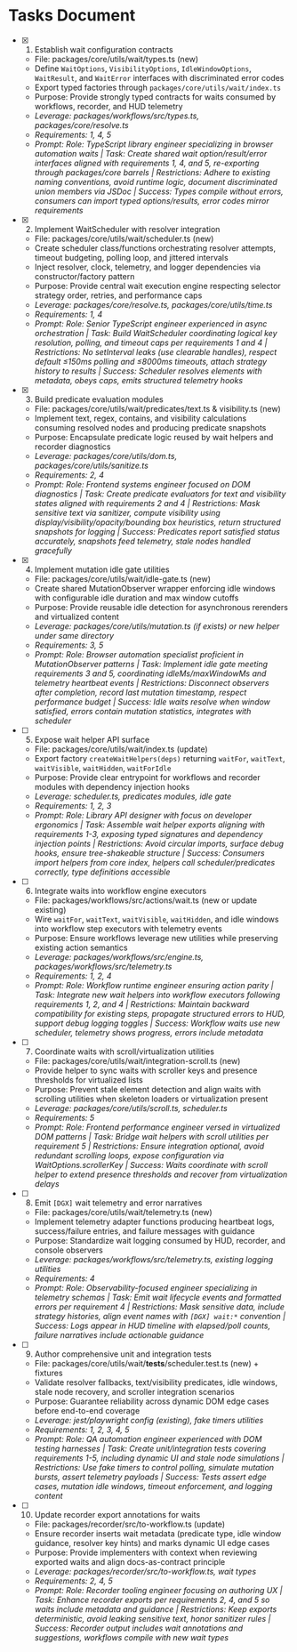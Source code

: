 # Tasks Document

- [x] 1. Establish wait configuration contracts
  - File: packages/core/utils/wait/types.ts (new)
  - Define `WaitOptions`, `VisibilityOptions`, `IdleWindowOptions`, `WaitResult`, and `WaitError` interfaces with discriminated error codes
  - Export typed factories through `packages/core/utils/wait/index.ts`
  - Purpose: Provide strongly typed contracts for waits consumed by workflows, recorder, and HUD telemetry
  - _Leverage: packages/workflows/src/types.ts, packages/core/resolve.ts_
  - _Requirements: 1, 4, 5_
  - _Prompt: Role: TypeScript library engineer specializing in browser automation waits | Task: Create shared wait option/result/error interfaces aligned with requirements 1, 4, and 5, re-exporting through packages/core barrels | Restrictions: Adhere to existing naming conventions, avoid runtime logic, document discriminated union members via JSDoc | Success: Types compile without errors, consumers can import typed options/results, error codes mirror requirements_

- [x] 2. Implement WaitScheduler with resolver integration
  - File: packages/core/utils/wait/scheduler.ts (new)
  - Create scheduler class/functions orchestrating resolver attempts, timeout budgeting, polling loop, and jittered intervals
  - Inject resolver, clock, telemetry, and logger dependencies via constructor/factory pattern
  - Purpose: Provide central wait execution engine respecting selector strategy order, retries, and performance caps
  - _Leverage: packages/core/resolve.ts, packages/core/utils/time.ts_
  - _Requirements: 1, 4_
  - _Prompt: Role: Senior TypeScript engineer experienced in async orchestration | Task: Build WaitScheduler coordinating logical key resolution, polling, and timeout caps per requirements 1 and 4 | Restrictions: No setInterval leaks (use clearable handles), respect default ≤150ms polling and ≤8000ms timeouts, attach strategy history to results | Success: Scheduler resolves elements with metadata, obeys caps, emits structured telemetry hooks_

- [x] 3. Build predicate evaluation modules
  - File: packages/core/utils/wait/predicates/text.ts & visibility.ts (new)
  - Implement text, regex, contains, and visibility calculations consuming resolved nodes and producing predicate snapshots
  - Purpose: Encapsulate predicate logic reused by wait helpers and recorder diagnostics
  - _Leverage: packages/core/utils/dom.ts, packages/core/utils/sanitize.ts_
  - _Requirements: 2, 4_
  - _Prompt: Role: Frontend systems engineer focused on DOM diagnostics | Task: Create predicate evaluators for text and visibility states aligned with requirements 2 and 4 | Restrictions: Mask sensitive text via sanitizer, compute visibility using display/visibility/opacity/bounding box heuristics, return structured snapshots for logging | Success: Predicates report satisfied status accurately, snapshots feed telemetry, stale nodes handled gracefully_

- [x] 4. Implement mutation idle gate utilities
  - File: packages/core/utils/wait/idle-gate.ts (new)
  - Create shared MutationObserver wrapper enforcing idle windows with configurable idle duration and max window cutoffs
  - Purpose: Provide reusable idle detection for asynchronous rerenders and virtualized content
  - _Leverage: packages/core/utils/mutation.ts (if exists) or new helper under same directory_
  - _Requirements: 3, 5_
  - _Prompt: Role: Browser automation specialist proficient in MutationObserver patterns | Task: Implement idle gate meeting requirements 3 and 5, coordinating idleMs/maxWindowMs and telemetry heartbeat events | Restrictions: Disconnect observers after completion, record last mutation timestamp, respect performance budget | Success: Idle waits resolve when window satisfied, errors contain mutation statistics, integrates with scheduler_

- [ ] 5. Expose wait helper API surface
  - File: packages/core/utils/wait/index.ts (update)
  - Export factory `createWaitHelpers(deps)` returning `waitFor`, `waitText`, `waitVisible`, `waitHidden`, `waitForIdle`
  - Purpose: Provide clear entrypoint for workflows and recorder modules with dependency injection hooks
  - _Leverage: scheduler.ts, predicates modules, idle gate_
  - _Requirements: 1, 2, 3_
  - _Prompt: Role: Library API designer with focus on developer ergonomics | Task: Assemble wait helper exports aligning with requirements 1-3, exposing typed signatures and dependency injection points | Restrictions: Avoid circular imports, surface debug hooks, ensure tree-shakeable structure | Success: Consumers import helpers from core index, helpers call scheduler/predicates correctly, type definitions accessible_

- [ ] 6. Integrate waits into workflow engine executors
  - File: packages/workflows/src/actions/wait.ts (new or update existing)
  - Wire `waitFor`, `waitText`, `waitVisible`, `waitHidden`, and idle windows into workflow step executors with telemetry events
  - Purpose: Ensure workflows leverage new utilities while preserving existing action semantics
  - _Leverage: packages/workflows/src/engine.ts, packages/workflows/src/telemetry.ts_
  - _Requirements: 1, 2, 4_
  - _Prompt: Role: Workflow runtime engineer ensuring action parity | Task: Integrate new wait helpers into workflow executors following requirements 1, 2, and 4 | Restrictions: Maintain backward compatibility for existing steps, propagate structured errors to HUD, support debug logging toggles | Success: Workflow waits use new scheduler, telemetry shows progress, errors include metadata_

- [ ] 7. Coordinate waits with scroll/virtualization utilities
  - File: packages/core/utils/wait/integration-scroll.ts (new)
  - Provide helper to sync waits with scroller keys and presence thresholds for virtualized lists
  - Purpose: Prevent stale element detection and align waits with scrolling utilities when skeleton loaders or virtualization present
  - _Leverage: packages/core/utils/scroll.ts, scheduler.ts_
  - _Requirements: 5_
  - _Prompt: Role: Frontend performance engineer versed in virtualized DOM patterns | Task: Bridge wait helpers with scroll utilities per requirement 5 | Restrictions: Ensure integration optional, avoid redundant scrolling loops, expose configuration via WaitOptions.scrollerKey | Success: Waits coordinate with scroll helper to extend presence thresholds and recover from virtualization delays_

- [ ] 8. Emit `[DGX]` wait telemetry and error narratives
  - File: packages/core/utils/wait/telemetry.ts (new)
  - Implement telemetry adapter functions producing heartbeat logs, success/failure entries, and failure messages with guidance
  - Purpose: Standardize wait logging consumed by HUD, recorder, and console observers
  - _Leverage: packages/workflows/src/telemetry.ts, existing logging utilities_
  - _Requirements: 4_
  - _Prompt: Role: Observability-focused engineer specializing in telemetry schemas | Task: Emit wait lifecycle events and formatted errors per requirement 4 | Restrictions: Mask sensitive data, include strategy histories, align event names with `[DGX] wait:*` convention | Success: Logs appear in HUD timeline with elapsed/poll counts, failure narratives include actionable guidance_

- [ ] 9. Author comprehensive unit and integration tests
  - File: packages/core/utils/wait/__tests__/scheduler.test.ts (new) + fixtures
  - Validate resolver fallbacks, text/visibility predicates, idle windows, stale node recovery, and scroller integration scenarios
  - Purpose: Guarantee reliability across dynamic DOM edge cases before end-to-end coverage
  - _Leverage: jest/playwright config (existing), fake timers utilities_
  - _Requirements: 1, 2, 3, 4, 5_
  - _Prompt: Role: QA automation engineer experienced with DOM testing harnesses | Task: Create unit/integration tests covering requirements 1-5, including dynamic UI and stale node simulations | Restrictions: Use fake timers to control polling, simulate mutation bursts, assert telemetry payloads | Success: Tests assert edge cases, mutation idle windows, timeout enforcement, and logging content_

- [ ] 10. Update recorder export annotations for waits
  - File: packages/recorder/src/to-workflow.ts (update)
  - Ensure recorder inserts wait metadata (predicate type, idle window guidance, resolver key hints) and marks dynamic UI edge cases
  - Purpose: Provide implementers with context when reviewing exported waits and align docs-as-contract principle
  - _Leverage: packages/recorder/src/to-workflow.ts, wait types_
  - _Requirements: 2, 4, 5_
  - _Prompt: Role: Recorder tooling engineer focusing on authoring UX | Task: Enhance recorder exports per requirements 2, 4, and 5 so waits include metadata and guidance | Restrictions: Keep exports deterministic, avoid leaking sensitive text, honor sanitizer rules | Success: Recorder output includes wait annotations and suggestions, workflows compile with new wait types_
